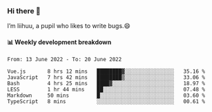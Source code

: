 ### Hi there 👋
I’m liihuu, a pupil who likes to write bugs.😄


#### 📊 Weekly development breakdown
<!--START_SECTION:waka-->

```text
From: 13 June 2022 - To: 20 June 2022

Vue.js       8 hrs 12 mins   ████████▓░░░░░░░░░░░░░░░░   35.16 %
JavaScript   7 hrs 42 mins   ████████▒░░░░░░░░░░░░░░░░   33.06 %
Bash         4 hrs 25 mins   ████▓░░░░░░░░░░░░░░░░░░░░   18.97 %
LESS         1 hr 44 mins    ██░░░░░░░░░░░░░░░░░░░░░░░   07.48 %
Markdown     50 mins         █░░░░░░░░░░░░░░░░░░░░░░░░   03.60 %
TypeScript   8 mins          ░░░░░░░░░░░░░░░░░░░░░░░░░   00.61 %
```

<!--END_SECTION:waka-->

<!--
**liihuu/liihuu** is a ✨ _special_ ✨ repository because its `README.md` (this file) appears on your GitHub profile.

Here are some ideas to get you started:

- 🔭 I’m currently working on ...
- 🌱 I’m currently learning ...
- 👯 I’m looking to collaborate on ...
- 🤔 I’m looking for help with ...
- 💬 Ask me about ...
- 📫 How to reach me: ...
- 😄 Pronouns: ...
- ⚡ Fun fact: ...
-->
